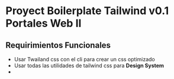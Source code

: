 # Proyect Boilerplate Tailwind v0.1 Portales Web II

## Requirimientos Funcionales
* Usar Twailand css con el cli para crear un css optimizado
* Usar todas las utilidades de tailwind css para **Design System**
* 
